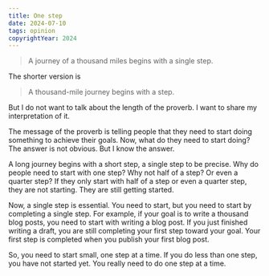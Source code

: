 ```yaml
---
title: One step
date: 2024-07-10
tags: opinion
copyrightYear: 2024
---
```


> A journey of a thousand miles begins with a single step.

The shorter version is

> A thousand-mile journey begins with a step.

But I do not want to talk about the length of the proverb. I want to share my interpretation of it.

The message of the proverb is telling people that they need to start doing something to achieve their goals. Now, what do they need to start doing? The answer is not obvious. But I know the answer.

A long journey begins with a short step, a single step to be precise. Why do people need to start with one step? Why not half of a step? Or even a quarter step? If they only start with half of a step or even a quarter step, they are not starting. They are still getting started.

Now, a single step is essential. You need to start, but you need to start by completing a single step. For example, if your goal is to write a thousand blog posts, you need to start with writing a blog post. If you just finished writing a draft, you are still completing your first step toward your goal. Your first step is completed when you publish your first blog post.

So, you need to start small, one step at a time. If you do less than one step, you have not started yet. You really need to do one step at a time.
